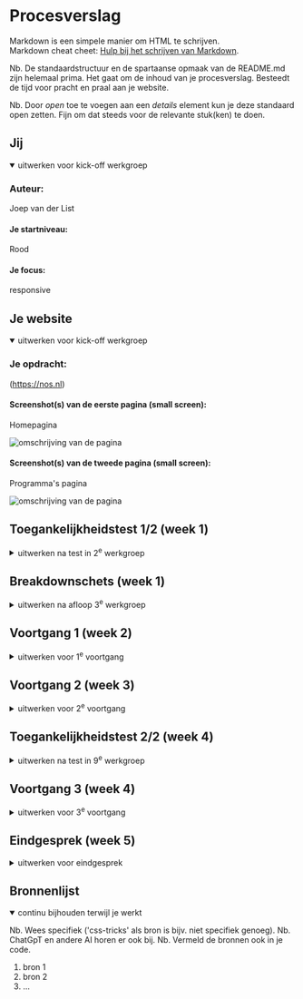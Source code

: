 # Procesverslag
Markdown is een simpele manier om HTML te schrijven.  
Markdown cheat cheet: [Hulp bij het schrijven van Markdown](https://github.com/adam-p/markdown-here/wiki/Markdown-Cheatsheet).

Nb. De standaardstructuur en de spartaanse opmaak van de README.md zijn helemaal prima. Het gaat om de inhoud van je procesverslag. Besteedt de tijd voor pracht en praal aan je website.

Nb. Door *open* toe te voegen aan een *details* element kun je deze standaard open zetten. Fijn om dat steeds voor de relevante stuk(ken) te doen.





## Jij

<details open>
  <summary>uitwerken voor kick-off werkgroep</summary>

  ### Auteur:
  Joep van der List

  #### Je startniveau:
  Rood

  #### Je focus:
  responsive
 
</details>





## Je website

<details open>
  <summary>uitwerken voor kick-off werkgroep</summary>

  ### Je opdracht:
  (https://nos.nl)

  #### Screenshot(s) van de eerste pagina (small screen): 
  Homepagina 
  
  <img src="readme-images/Scherm­afbeelding 2024-09-04 om 12.01.47.png" width="375px" alt="omschrijving van de pagina">

  #### Screenshot(s) van de tweede pagina (small screen):
  Programma's pagina 
  
  <img src="readme-images/Scherm­afbeelding 2024-09-08 om 13.18.45.png" width="375px" alt="omschrijving van de pagina">
 
</details>



## Toegankelijkheidstest 1/2 (week 1)

<details>
  <summary>uitwerken na test in 2<sup>e</sup> werkgroep</summary>

  ### Bevindingen
  Lijst met je bevindingen die in de test naar voren kwamen:
  * Er zaten best wat errors in de code
  * Het H1 element was niet aanwezig (voor zover ik kon vinden)
  * De alt zijn niet duidelijk over wat er op de foto te zien is
  * Alle titels zijn H2

  
  
</details>



## Breakdownschets (week 1)

<details>
  <summary>uitwerken na afloop 3<sup>e</sup> werkgroep</summary>

  ### de hele pagina: 
  <img src="readme-images/frontend_breakdown1.jpg" width="375px" alt="breakdown van de hele pagina">

  ### dynamisch deel (bijv menu): 
  <img src="readme-images/frontend_breakdown2.jpg" width="375px" alt="breakdown van een dynamisch deel">

  ### wellicht nog een dynamisch deel (bijv filter): 
  <img src="readme-images/dummy-plaatje.jpg" width="375px" alt="breakdown van nog een dynamisch deel">

</details>





## Voortgang 1 (week 2)

<details>
  <summary>uitwerken voor 1<sup>e</sup> voortgang</summary>

  ### Stand van zaken
  hier dit ging goed & dit was lastig (neem ook screenshots op van delen van je website en code)


  ### Agenda voor meeting
  samen met je groepje opstellen

  | Randi          | Lois               | Nienke       | Joep        |
  | ---            | ---                | ---          | ---              |
  | html checken  | html checken       | hulp met     | Extra uitleg over grid    |
  |                | fonts en achtergrond | hamburgermenu | font toevoegen uit downloads |
  | ...            | video's downloaden   | ...          | ...              |


  ### Verslag van meeting
  hier na afloop snel de uitkomsten van de meeting vastleggen

  Ik heb geleerd:
  - Hoe ik tekst op een foto krijg
  - Hoe ik een uitkapbare tekst /menu maak
  - Hoe ik iets ontzichtbaar voor de screenreader maak
  - 

</details>





## Voortgang 2 (week 3)

<details>
  <summary>uitwerken voor 2<sup>e</sup> voortgang</summary>

  ### Stand van zaken
  hier dit ging goed & dit was lastig (neem ook screenshots op van delen van je website en code)


  ### Agenda voor meeting
  samen met je groepje opstellen

  | Randi          | Lois               | Nienke       | Joep             |
  | ---            | ---                | ---          | ---              |
  | Hulp met fonts | Hulp met fonts   | geen specifieke| gradient op foto |
  |                |                  | vraag          |                  |
  | ...            | ...                | ...          | ...              |


  ### Verslag van meeting
  hier na afloop snel de uitkomsten van de meeting vastleggen

  - groter maken van alleen 1e foto
  - schaduw op text fixen
  - lettertypen goed maken
  - begin gemaakt aan footer

</details>





## Toegankelijkheidstest 2/2 (week 4)

<details>
  <summary>uitwerken na test in 9<sup>e</sup> werkgroep</summary>

  ### Bevindingen
  Lijst met je bevindingen die in de test naar voren kwamen (geef ook aan wat er verbeterd is):
  * Bij de meeste vragen/eisen had ik als "ja" als antwoord
  * De Focus state en Skip link had ik nog niet
  * De "high contrast" mode had ik niet, maar hoefde ik van de docent ook niet toe te voegen

  
</details>





## Voortgang 3 (week 4)

<details>
  <summary>uitwerken voor 3<sup>e</sup> voortgang</summary>

  ### Stand van zaken
  hier dit ging goed & dit was lastig (neem ook screenshots op van delen van je website en code)


  ### Agenda voor meeting
  samen met je groepje opstellen

  | student 1      | student 2          | student 3    | student 4        |
  | ---            | ---                | ---          | ---              |
  | dit bespreken  | en dit             | en ik dit    | en dan ik dat    |
  | en dat ook nog | dit als er tijd is | nog een punt | dit wil ik zeker |
  | ...            | ...                | ...          | ...              |


  ### Verslag van meeting
  hier na afloop snel de uitkomsten van de meeting vastleggen

  - punt 1
  - punt 2
  - nog een punt
  - ...

</details>





## Eindgesprek (week 5)

<details>
  <summary>uitwerken voor eindgesprek</summary>

  ### Je uitkomst - karakteristiek screenshots:
  <img src="readme-images/dummy-plaatje.jpg" width="375px" alt="uitomst opdracht 1">


  ### Dit ging goed/Heb ik geleerd: 
  Korte omschrijving met plaatjes

  <img src="readme-images/dummy-plaatje.jpg" width="375px" alt="top">


  ### Dit was lastig/Is niet gelukt:
  Korte omschrijving met plaatjes

  <img src="readme-images/dummy-plaatje.jpg" width="375px" alt="bummer">
</details>





## Bronnenlijst

<details open>
  <summary>continu bijhouden terwijl je werkt</summary>

  Nb. Wees specifiek ('css-tricks' als bron is bijv. niet specifiek genoeg). 
  Nb. ChatGpT en andere AI horen er ook bij.
  Nb. Vermeld de bronnen ook in je code.

  1. bron 1
  2. bron 2
  3. ...

</details>
